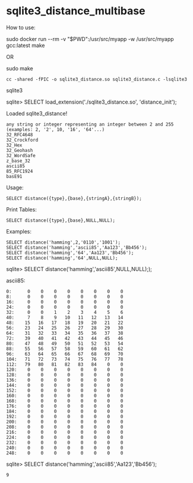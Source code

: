 # sqlite3_distance_multibase
How to use:

sudo docker run --rm -v "$PWD":/usr/src/myapp -w /usr/src/myapp gcc:latest make

OR

sudo make

    cc -shared -fPIC -o sqlite3_distance.so sqlite3_distance.c -lsqlite3

sqlite3

sqlite> SELECT load_extension('./sqlite3_distance.so', 'distance_init');

Loaded sqlite3_distance!

    any string or integer representing an integer between 2 and 255 (examples: 2, '2', 10, '16', '64'...)
    32_RFC4648
    32_Crockford
    32_Hex
    32_Geohash
    32_WordSafe
    z_base_32
    ascii85
    85_RFC1924
    basE91
    
Usage:

    SELECT distance({type},{base},{stringA},{stringB});
    
Print Tables:

    SELECT distance({type},{base},NULL,NULL);
    
Examples:

    SELECT distance('hamming',2,'0110','1001');
    SELECT distance('hamming','ascii85','Aa123','Bb456');
    SELECT distance('hamming','64','Aa123','Bb456');
    SELECT distance('hamming','64',NULL,NULL);
    
    
sqlite> SELECT distance('hamming','ascii85',NULL,NULL););

ascii85:
    
    0:      0    0    0    0    0    0    0    0
    8:      0    0    0    0    0    0    0    0
    16:     0    0    0    0    0    0    0    0
    24:     0    0    0    0    0    0    0    0
    32:     0    0    1    2    3    4    5    6
    40:     7    8    9   10   11   12   13   14
    48:    15   16   17   18   19   20   21   22
    56:    23   24   25   26   27   28   29   30
    64:    31   32   33   34   35   36   37   38
    72:    39   40   41   42   43   44   45   46
    80:    47   48   49   50   51   52   53   54
    88:    55   56   57   58   59   60   61   62
    96:    63   64   65   66   67   68   69   70
    104:   71   72   73   74   75   76   77   78
    112:   79   80   81   82   83   84    0    0
    120:    0    0    0    0    0    0    0    0
    128:    0    0    0    0    0    0    0    0
    136:    0    0    0    0    0    0    0    0
    144:    0    0    0    0    0    0    0    0
    152:    0    0    0    0    0    0    0    0
    160:    0    0    0    0    0    0    0    0
    168:    0    0    0    0    0    0    0    0
    176:    0    0    0    0    0    0    0    0
    184:    0    0    0    0    0    0    0    0
    192:    0    0    0    0    0    0    0    0
    200:    0    0    0    0    0    0    0    0
    208:    0    0    0    0    0    0    0    0
    216:    0    0    0    0    0    0    0    0
    224:    0    0    0    0    0    0    0    0
    232:    0    0    0    0    0    0    0    0
    240:    0    0    0    0    0    0    0    0
    248:    0    0    0    0    0    0    0    0
 

sqlite> SELECT distance('hamming','ascii85','Aa123','Bb456');

    9

